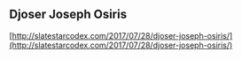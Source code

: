 ## Djoser Joseph Osiris
  
  [http://slatestarcodex.com/2017/07/28/djoser-joseph-osiris/](http://slatestarcodex.com/2017/07/28/djoser-joseph-osiris/)